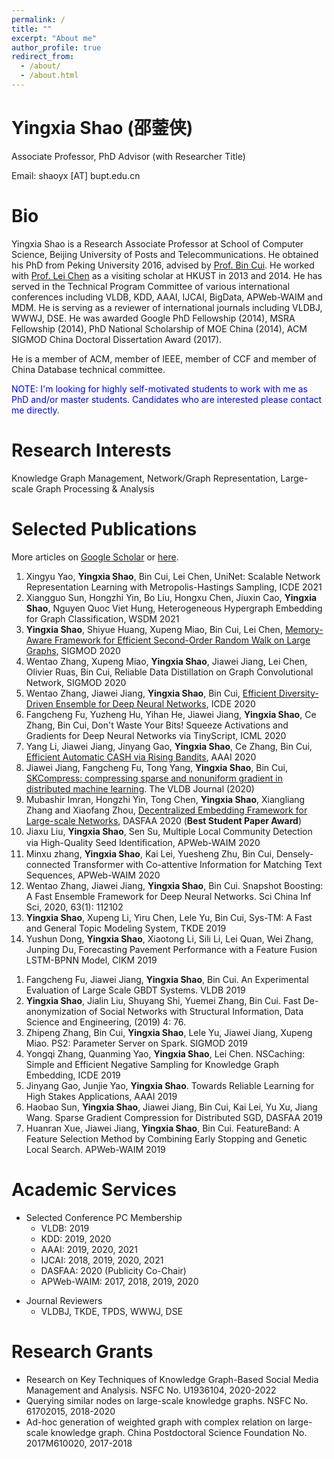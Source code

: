 ```yaml
---
permalink: /
title: ""
excerpt: "About me"
author_profile: true
redirect_from: 
  - /about/
  - /about.html
---
```


Yingxia Shao (邵蓥侠)
====
Associate Professor, PhD Advisor (with Researcher Title)

Email: shaoyx [AT] bupt.edu.cn
<!-- Addr: Room 816, #3 Building, BUPT -->

Bio
====
Yingxia Shao is a Research Associate Professor at School of Computer Science, Beijing University of Posts and Telecommunications. 
He obtained his PhD from Peking University 2016, advised by [Prof. Bin Cui](http://net.pku.edu.cn/~cuibin/). 
He worked with [Prof. Lei Chen](http://www.cs.ust.hk/~leichen/) as a visiting scholar at HKUST in 2013 and 2014.
He has served in the Technical Program Committee of various international conferences including VLDB, KDD, AAAI, IJCAI, BigData, APWeb-WAIM and MDM. He is serving as a reviewer of international journals including VLDBJ, WWWJ, DSE. 
He was awarded Google PhD Fellowship (2014), MSRA Fellowship (2014), PhD National Scholarship of MOE China (2014), ACM SIGMOD China Doctoral Dissertation Award (2017).

He is a member of ACM, member of IEEE, member of CCF and member of China Database technical committee.

<font color="blue">
NOTE: I'm looking for highly self-motivated students to work with me as PhD and/or master students. 
Candidates who are interested please contact me directly.
</font>

Research Interests
======
Knowledge Graph Management, Network/Graph Representation, Large-scale Graph Processing & Analysis

Selected Publications
======
More articles on [Google Scholar](https://scholar.google.com/citations?hl=en&user=h6gVF8YAAAAJ) or [here](publications/).
1. Xingyu Yao, **Yingxia Shao**, Bin Cui, Lei Chen, UniNet: Scalable Network Representation Learning with Metropolis-Hastings Sampling, ICDE 2021
1. Xiangguo Sun, Hongzhi Yin, Bo Liu, Hongxu Chen, Jiuxin Cao, **Yingxia Shao**, Nguyen Quoc Viet Hung, Heterogeneous Hypergraph Embedding for Graph Classification, WSDM 2021
1. **Yingxia Shao**, Shiyue Huang, Xupeng Miao, Bin Cui, Lei Chen, [Memory-Aware Framework for Efficient Second-Order Random Walk on Large Graphs](/files/main.pdf), SIGMOD 2020
1. Wentao Zhang, Xupeng Miao, **Yingxia Shao**, Jiawei Jiang, Lei Chen, Olivier Ruas, Bin Cui, Reliable Data Distillation on Graph Convolutional Network, SIGMOD 2020
1. Wentao Zhang, Jiawei Jiang, **Yingxia Shao**, Bin Cui, [Efficient Diversity-Driven Ensemble for Deep Neural Networks](https://ieeexplore.ieee.org/abstract/document/9101773), ICDE 2020 
1. Fangcheng Fu, Yuzheng Hu, Yihan He, Jiawei Jiang, **Yingxia Shao**, Ce Zhang, Bin Cui, Don't Waste Your Bits! Squeeze Activations and Gradients for Deep Neural Networks via TinyScript, ICML 2020
1. Yang Li, Jiawei Jiang, Jinyang Gao, **Yingxia Shao**, Ce Zhang, Bin Cui, [Efficient Automatic CASH via Rising Bandits](https://www.aaai.org/Papers/AAAI/2020GB/AAAI-LiY.546.pdf), AAAI 2020 
1. Jiawei Jiang, Fangcheng Fu, Tong Yang, **Yingxia Shao**, Bin Cui, [SKCompress: compressing sparse and nonuniform gradient in distributed machine learning](https://link.springer.com/article/10.1007/s00778-019-00596-3). The VLDB Journal (2020)
1. Mubashir Imran, Hongzhi Yin, Tong Chen, **Yingxia Shao**, Xiangliang Zhang and Xiaofang Zhou, [Decentralized Embedding Framework for Large-scale Networks](/files/DASFAA2020.pdf), DASFAA 2020 (**Best Student Paper Award**)
1. Jiaxu Liu, **Yingxia Shao**, Sen Su, Multiple Local Community Detection via High-Quality Seed Identiﬁcation, APWeb-WAIM 2020
1. Minxu zhang, **Yingxia Shao**, Kai Lei, Yuesheng Zhu, Bin Cui, Densely-connected Transformer with Co-attentive Information for Matching Text Sequences, APWeb-WAIM 2020
1. Wentao Zhang, Jiawei Jiang, **Yingxia Shao**, Bin Cui. Snapshot Boosting: A Fast Ensemble Framework for Deep Neural Networks. Sci China Inf Sci, 2020, 63(1): 112102
1. **Yingxia Shao**, Xupeng Li, Yiru Chen, Lele Yu, Bin Cui, Sys-TM: A Fast and General Topic Modeling System, TKDE 2019
1. Yushun Dong, **Yingxia Shao**, Xiaotong Li, Sili Li, Lei Quan, Wei Zhang, Junping Du, Forecasting Pavement Performance with a Feature Fusion LSTM-BPNN Model, CIKM 2019
<!-- CNN Compression-Recovery Framework via Rank Allocation Decomposition with Knowledge Transfer -->
1. Fangcheng Fu, Jiawei Jiang, **Yingxia Shao**, Bin Cui. An Experimental Evaluation of Large Scale GBDT Systems. VLDB 2019
1. **Yingxia Shao**, Jialin Liu, Shuyang Shi, Yuemei Zhang, Bin Cui. Fast De-anonymization of Social Networks with Structural Information, Data Science and Engineering, (2019) 4: 76.
1. Zhipeng Zhang, Bin Cui, **Yingxia Shao**, Lele Yu, Jiawei Jiang, Xupeng Miao. PS2: Parameter Server on Spark. SIGMOD 2019
1. Yongqi Zhang, Quanming Yao, **Yingxia Shao**, Lei Chen. NSCaching: Simple and Efficient Negative Sampling for Knowledge Graph Embedding, ICDE 2019
1. Jinyang Gao, Junjie Yao, **Yingxia Shao**. Towards Reliable Learning for High Stakes Applications, AAAI 2019
1. Haobao Sun, **Yingxia Shao**, Jiawei Jiang, Bin Cui, Kai Lei, Yu Xu, Jiang Wang. Sparse Gradient Compression for Distributed SGD, DASFAA 2019
1. Huanran Xue, Jiawei Jiang, **Yingxia Shao**, Bin Cui. FeatureBand: A Feature Selection Method by Combining Early Stopping and Genetic Local Search. APWeb-WAIM 2019

<!-- 1. Zichen Wang, Tian Li, **Yingxia Shao**, Bin Cui. CUTE: Querying Knowledge Graphs by Tabular Examples (Demo), APWeb-WAIM, 2018
1. Lele Yu, Lingyu Wang, **Yingxia Shao**, Long Guo, Bin Cui. GLM+: An Efficient System for Generalized Linear Models, BigComp, 2018
1. Lele Yu, Ce Zhang, **Yingxia Shao**, Bin Cui. [LDA*: A Robust and Large-scale Topic Modeling System](http://net.pku.edu.cn/~cuibin/Papers/2017VLDB%20LDA.pdf), PVLDB 10(11): 2017
1. **Yingxia Shao**, Kai Lei, Lei Chen, Zi Huang, Bin Cui, Zhongyi Liu, Yunhai Tong, Jin Xu, [Fast Parallel Path Concatenation for Graph Extraction](http://net.pku.edu.cn/~cuibin/Papers/2017tkde.pdf), TKDE 2017
1. Zhipeng Zhang, **Yingxia Shao**, Bin Cui, Ce Zhang. [An Experimental Evaluation of SimRank based Similarity Search Algorithms](http://net.pku.edu.cn/~cuibin/Papers/2017VLDB-simrank.pdf), VLDB 2017
1. Xiaogang Shi, Bin Cui, **Yingxia Shao**, Yunhai Tong, [Tornado: A System For Real-Time Iterative Analysis Over Evolving Data](http://net.pku.edu.cn/~cuibin/Papers/2016SIGMOD.pdf), SIGMOD 2016
1. Hongzhi Yin, Xiaofang Zhou, **Yingxia Shao**, Hao Wang, Shazia Sadiq, [Joint Modeling of User Check-in Behaviors for Point-of-Interest Recommendation](/files/43-yin-yxshao.pdf), CIKM 2015
1. **Yingxia Shao**, Bin Cui, Lei Chen, Mingming Liu, Xing Xie, [An Efficient Similarity Search Framework for SimRank over Large Dynamic Graphs](http://net.pku.edu.cn/~cuibin/Papers/2015VLDB.pdf). PVLDB 2015
1. Lele Yu, **Yingxia Shao**, Bin Cui, [Exploiting matrix dependency for efficient distributed matrix computation](http://net.pku.edu.cn/~cuibin/Papers/2015-SIGMOD-DMac.pdf). SIGMOD 2015
1. **Yingxia Shao**, Bin Cui, Lin Ma, [PAGE: A Partition Aware Engine for Parallel Graph Computation](http://net.pku.edu.cn/~cuibin/Papers/2014-TKDE_PAGE.pdf). TKDE 2015
1. Ning Xu, Bin Cui, Lei Chen, Zi Huang, **Yingxia Shao**, [Heterogeneous Environment Aware Streaming Graph Partitioning](http://net.pku.edu.cn/~cuibin/Papers/2015TKDE.pdf), TKDE, 2015
1. **Yingxia Shao**, Bin Cui, Lei Chen, Lin Ma, Junjie Yao, Ning Xu, [Parallel Subgraph Listing in a Large Scale Graph](http://net.pku.edu.cn/~cuibin/Papers/2014-SIGMOD_subgraphlisting.pdf). SIGMOD 2014
1. **Yingxia Shao**, Lei Chen, Bin Cui, [Efficient Cohesive Subgraphs Detection in Parallel](http://net.pku.edu.cn/~cuibin/Papers/2014-SIGMOD_CohensiveSubgraph.pdf). SIGMOD 2014
1. **Yingxia Shao**, Junjie Yao, Bin Cui, Lin Ma, [PAGE: A Partition Aware Graph Computation Engine](/files/km0677s-shao.pdf). CIKM 2013 -->

<!-- Chinese Journals
======
1. Jiang Jiawei, Fu Fangchen, **Shao Yingxia**, Cui Bin. Ruan Jian Xue ao/Journal of Software, 2018,29(3):1−14 (in Chinese)
1. Shi Shuyang, Zhang Zhipeng, Guo Long, **Shao Yingxia**, Cui Bin. Resume Activeness Prediction in Online Recruitment Scenarios. Journal of Frontiers of Computer Science and Technology, 2018, 12(5): 730-740 (in Chinese)
1. Jialin Liu, Shuyang Shi, Yuemei Zhang, **Yingxia Shao**, Bin Cui. RoleMatch: An effective and efficient approach of graph deanonymization. Ruan Jian Xue Bao/Journal of Software, 2018,29(3):1−14 (in Chinese)
1. Quanglong Huang, Yanxiang Huang, **Yingxia Shao**, Jia Meng, Xinqi Ren, Bin Cui, Shicong Feng, HybriG: A Distributed Architecture for Property Graph with Large Set of Multi-edges, Chinese Journal of Computers 2017,40(61) (in Chinese)
1. **Yingxia Shao**, Bin Cui, Lin Ma, Hongzhi Yin, A Fast Sketch-based Approach of Top-k Closeness Centrality Search on Large Networks, Chinese Journal of Computers, 2016,39(10):1965-1978 (in Chinese) -->

Academic Services
======
- Selected Conference PC Membership
    - VLDB: 2019
    - KDD: 2019, 2020
    - AAAI: 2019, 2020, 2021
    - IJCAI: 2018, 2019, 2020, 2021
    - DASFAA: 2020 (Publicity Co-Chair)
    - APWeb-WAIM: 2017, 2018, 2019, 2020

<!--BigData: 2018, 2019
    MDM: 2018, 2019, 2020
    BigComp: 2020 (Publicity Co-Chair) -->

- Journal Reviewers
    - VLDBJ, TKDE, TPDS, WWWJ, DSE

Research Grants
=====
- Research on Key Techniques of Knowledge Graph-Based Social Media Management and Analysis. NSFC No. U1936104, 2020-2022
- Querying similar nodes on large-scale knowledge graphs. NSFC No. 61702015, 2018-2020
- Ad-hoc generation of weighted graph with complex relation on large-scale knowledge graph. China Postdoctoral Science Foundation No. 2017M610020, 2017-2018

<!-- Honors
====
Sohu Scholarship of PKU-NET Lab, 2015
Qualcomm Felloship, 2015
One of ``Top ten student pivots in research of EECS, PKU, 2015''
MSRA Fellowship, 2014
Google PhD Fellowship, 2014
SIGMOD 2014 Programming Contest, one of the five finalists
SIGMOD Travel Award, 2014
2013-2014 Phd National Scholarship -->

